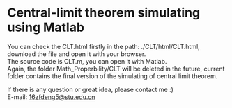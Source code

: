 # Central-limit theorem simulating using Matlab

You can check the CLT.html firstly in the path: ./CLT/html/CLT.html, download the file and open it with your browser.    
The source code is CLT.m, you can open it with Matlab.  
Again, the folder Math_Properbility/CLT will be deleted in the future, current folder contains the final version of the simulating of central limit theorem.  
  
If there is any question or great idea, please contact me :)  
E-mail: 16zfdeng5@stu.edu.cn
